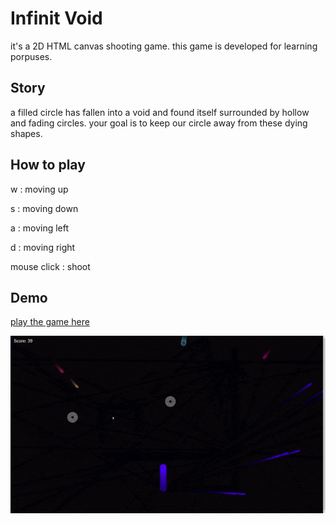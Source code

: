 # Infinit Void 

it's a 2D HTML canvas shooting game. this game is developed for learning porpuses.

## Story

a filled circle has fallen into a void and found itself surrounded by hollow and fading circles. your goal 
is to keep our circle away from these dying shapes. 

## How to play

w : moving up 

s : moving down 

a : moving left 

d : moving right 

mouse click : shoot

## Demo 

[play the game here]()

![Live Demo](demo.gif)
